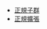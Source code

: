 

* [正規子群](https://zh.wikipedia.org/zh-tw/%E6%AD%A3%E8%A7%84%E5%AD%90%E7%BE%A4)
* [正規擴張](https://zh.wikipedia.org/zh-tw/%E6%AD%A3%E8%A7%84%E6%89%A9%E5%BC%A0)